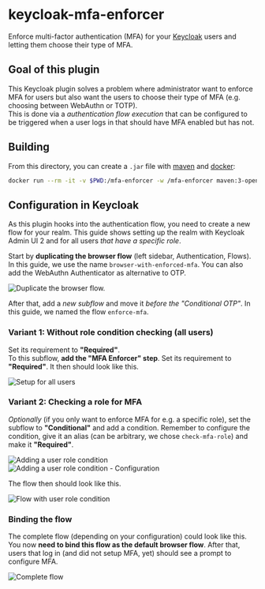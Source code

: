 # keycloak-mfa-enforcer

Enforce multi-factor authentication (MFA) for your [Keycloak](https://www.keycloak.org) users and letting them choose their type of MFA.

## Goal of this plugin

This Keycloak plugin solves a problem where administrator want to enforce MFA for users but also want the users to choose their type of MFA (e.g. choosing between WebAuthn or TOTP).  
This is done via a *authentication flow execution* that can be configured to be triggered when a user logs in that should have MFA enabled but has not.

## Building

From this directory, you can create a `.jar` file with [maven](https://maven.apache.org) and [docker](https://www.docker.com):

```bash
docker run --rm -it -v $PWD:/mfa-enforcer -w /mfa-enforcer maven:3-openjdk-18 mvn clean package
```

## Configuration in Keycloak

As this plugin hooks into the authentication flow, you need to create a new flow for your realm.
This guide shows setting up the realm with Keycloak Admin UI 2 and for all users *that have a specific role*.

Start by **duplicating the browser flow** (left sidebar, Authentication, Flows).
In this guide, we use the name `browser-with-enforced-mfa`.
You can also add the WebAuthn Authenticator as alternative to OTP.

![Duplicate the browser flow.](./docs/clone-browser-flow.png)

After that, add a *new subflow* and move it *before the "Conditional OTP"*.
In this guide, we named the flow `enforce-mfa`.

### Variant 1: Without role condition checking (all users)

Set its requirement to **"Required"**.  
To this subflow, **add the "MFA Enforcer" step**. Set its requirement to **"Required"**.
It then should look like this.

![Setup for all users](docs/setup-v1-without-role-checking.png)

### Variant 2: Checking a role for MFA

*Optionally* (if you only want to enforce MFA for e.g. a specific role), set the subflow to **"Conditional"** and add a condition.
Remember to configure the condition, give it an alias (can be arbitrary, we chose `check-mfa-role`) and make it **"Required"**.

![Adding a user role condition](./docs/setup-v2-user-role-condition-add.png)
![Adding a user role condition - Configuration](./docs/setup-v2-user-role-condition-configure.png)

The flow then should look like this.

![Flow with user role condition](./docs/setup-v2-with-role-checking.png)

### Binding the flow

The complete flow (depending on your configuration) could look like this.  
You now **need to bind this flow as the default browser flow**.
After that, users that log in (and did not setup MFA, yet) should see a prompt to configure MFA.

![Complete flow](./docs/complete-flow.png)
